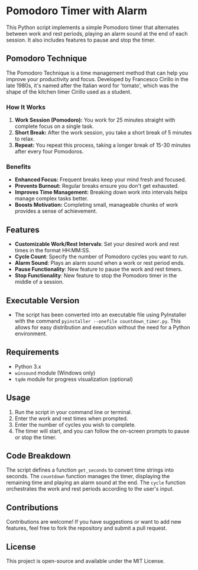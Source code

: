 # Pomodoro Timer with Alarm

This Python script implements a simple Pomodoro timer that alternates between work and rest periods, playing an alarm sound at the end of each session. It also includes features to pause and stop the timer.

## Pomodoro Technique

The Pomodoro Technique is a time management method that can help you improve your productivity and focus. Developed by Francesco Cirillo in the late 1980s, it's named after the Italian word for 'tomato', which was the shape of the kitchen timer Cirillo used as a student.

### How It Works

1. **Work Session (Pomodoro):** You work for 25 minutes straight with complete focus on a single task.
2. **Short Break:** After the work session, you take a short break of 5 minutes to relax.
3. **Repeat:** You repeat this process, taking a longer break of 15-30 minutes after every four Pomodoros.

### Benefits

- **Enhanced Focus:** Frequent breaks keep your mind fresh and focused.
- **Prevents Burnout:** Regular breaks ensure you don't get exhausted.
- **Improves Time Management:** Breaking down work into intervals helps manage complex tasks better.
- **Boosts Motivation:** Completing small, manageable chunks of work provides a sense of achievement.

## Features

- **Customizable Work/Rest Intervals**: Set your desired work and rest times in the format HH:MM:SS.
- **Cycle Count**: Specify the number of Pomodoro cycles you want to run.
- **Alarm Sound**: Plays an alarm sound when a work or rest period ends.
- **Pause Functionality**: New feature to pause the work and rest timers.
- **Stop Functionality**: New feature to stop the Pomodoro timer in the middle of a session.

## Executable Version

- The script has been converted into an executable file using PyInstaller with the command `pyinstaller --onefile countdown_timer.py`. This allows for easy distribution and execution without the need for a Python environment.

## Requirements

- Python 3.x
- `winsound` module (Windows only)
- `tqdm` module for progress visualization (optional)

## Usage

1. Run the script in your command line or terminal.
2. Enter the work and rest times when prompted.
3. Enter the number of cycles you wish to complete.
4. The timer will start, and you can follow the on-screen prompts to pause or stop the timer.

## Code Breakdown

The script defines a function `get_seconds` to convert time strings into seconds. The `countdown` function manages the timer, displaying the remaining time and playing an alarm sound at the end. The `cycle` function orchestrates the work and rest periods according to the user's input.

## Contributions

Contributions are welcome! If you have suggestions or want to add new features, feel free to fork the repository and submit a pull request.

## License

This project is open-source and available under the MIT License.
